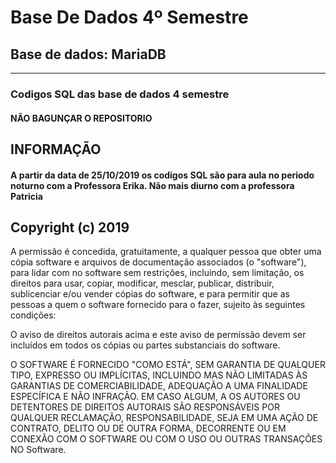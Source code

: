 # Base De Dados 4º Semestre

## Base de dados: MariaDB
---

### Codigos SQL das base de dados 4 semestre
#### **NÃO BAGUNÇAR O REPOSITORIO**

## **INFORMAÇÃO**
#### A partir da data de 25/10/2019 os codigos SQL são para aula no periodo noturno com a Professora Erika. Não mais diurno com a professora Patricia

## Copyright (c) 2019

A permissão é concedida, gratuitamente, a qualquer pessoa que obter uma cópia
software e arquivos de documentação associados (o "software"), para lidar com
no software sem restrições, incluindo, sem limitação, os direitos
para usar, copiar, modificar, mesclar, publicar, distribuir, sublicenciar e/ou vender
cópias do software, e para permitir que as pessoas a quem o software
fornecido para o fazer, sujeito às seguintes condições:

O aviso de direitos autorais acima e este aviso de permissão devem ser incluídos em todos os
cópias ou partes substanciais do software.

O SOFTWARE É FORNECIDO "COMO ESTÁ", SEM GARANTIA DE QUALQUER TIPO, EXPRESSO OU
IMPLÍCITAS, INCLUINDO MAS NÃO LIMITADAS ÀS GARANTIAS DE COMERCIABILIDADE,
ADEQUAÇÃO A UMA FINALIDADE ESPECÍFICA E NÃO INFRAÇÃO. EM CASO ALGUM, A
OS AUTORES OU DETENTORES DE DIREITOS AUTORAIS SÃO RESPONSÁVEIS POR QUALQUER RECLAMAÇÃO,
RESPONSABILIDADE, SEJA EM UMA AÇÃO DE CONTRATO, DELITO OU DE OUTRA FORMA, DECORRENTE
OU EM CONEXÃO COM O SOFTWARE OU COM O USO OU OUTRAS TRANSAÇÕES NO
Software.